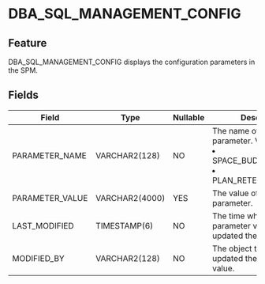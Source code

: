 # DBA_SQL_MANAGEMENT_CONFIG
## Feature
DBA_SQL_MANAGEMENT_CONFIG displays the configuration parameters in the SPM.
## Fields

| Field | Type | Nullable | Description |
| --- | --- | --- | --- |
| PARAMETER_NAME | VARCHAR2(128) | NO | The name of the parameter. Valid values:<li>SPACE_BUDGET_PERCENT<li>PLAN_RETENTION_WEEKS |
| PARAMETER_VALUE | VARCHAR2(4000) | YES | The value of the parameter. |
| LAST_MODIFIED | TIMESTAMP(6) | NO | The time when the parameter value was updated the last time. |
| MODIFIED_BY | VARCHAR2(128) | NO | The object that last updated the parameter value. |

